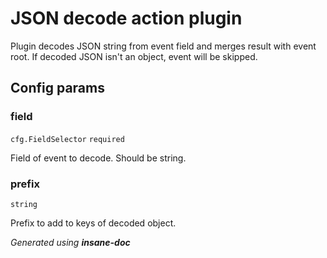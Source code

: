 # JSON decode action plugin
Plugin decodes JSON string from event field and merges result with event root.
If decoded JSON isn't an object, event will be skipped.

## Config params
### field

`cfg.FieldSelector`  `required` 

Field of event to decode. Should be string.

### prefix

`string`   

Prefix to add to keys of decoded object.



*Generated using __insane-doc__*